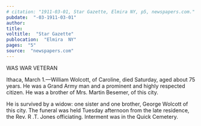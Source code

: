 ```yaml
---
# citation: "1911-03-01, Star Gazette, Elmira NY, p5, newspapers.com."
pubdate:  "-03-1911-03-01"
author: 
title: 
voltitle:  "Star Gazette"
publocation:  "Elmira  NY"
pages:  "5"
source:  "newspapers.com"
---
```

WAS WAR VETERAN 

Ithaca, March 1.—William Wolcott, of Caroline, died Saturday, aged about 75 years. He was a Grand Army man and a prominent and highly respected citizen. He was a brother of Mrs. Martin Besemer, of this city. 

He is survived by a widow: one sister and one brother, George Wolcott of this city. The funeral was held Tuesday afternoon from the late residence, the Rev. R .T. Jones officiating. Interment was in the Quick Cemetery. 

